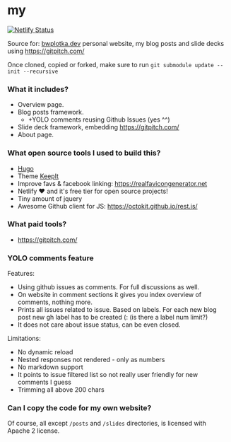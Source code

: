 # my

[![Netlify Status](https://api.netlify.com/api/v1/badges/02f6ed51-669c-4c11-a81e-8c683774cc3b/deploy-status)](https://app.netlify.com/sites/bwplotka/deploys)

Source for: [bwplotka.dev](https://bwplotka.dev) personal website, my blog posts and slide decks using https://gitpitch.com/

Once cloned, copied or forked, make sure to run `git submodule update --init --recursive`

### What it includes?

* Overview page.
* Blog posts framework.
  * +YOLO comments reusing Github Issues (yes ^^)
* Slide deck framework, embedding https://gitpitch.com/
* About page.

### What open source tools I used to build this?

* [Hugo](https://gohugo.io/overview/introduction/)
* Theme [KeepIt](https://github.com/Fastbyte01/KeepIt)
* Improve favs & facebook linking: https://realfavicongenerator.net
* Netlify :heart: and it's free tier for open source projects!
* Tiny amount of jquery
* Awesome Github client for JS: https://octokit.github.io/rest.js/

### What paid tools?

* https://gitpitch.com/

### YOLO comments feature

Features:

* Using github issues as comments. For full discussions as well.
* On website in comment sections it gives you index overview of comments, nothing more.
* Prints all issues related to issue. Based on labels. For each new blog post new gh label has to be created (: (is there a label num limit?)
* It does not care about issue status, can be even closed.

Limitations:

* No dynamic reload
* Nested responses not rendered - only as numbers
* No markdown support
* It points to issue filtered list so not really user friendly for new comments I guess
* Trimming all above 200 chars

### Can I copy the code for my own website?

Of course, all except `/posts` and `/slides` directories, is licensed with Apache 2 license.
